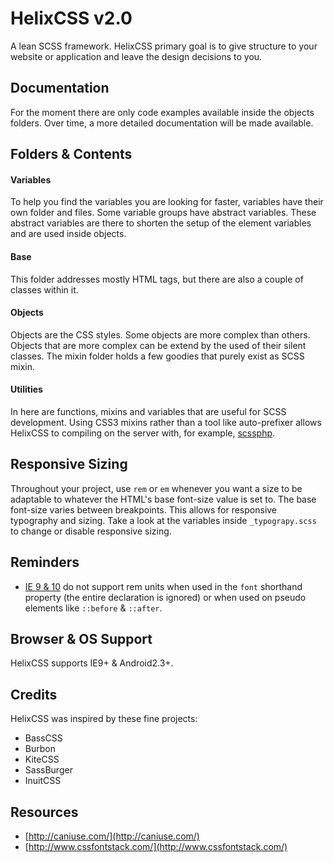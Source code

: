 
# HelixCSS v2.0

A lean SCSS framework. HelixCSS primary goal is to give structure to your website or application and
leave the design decisions to you.

## Documentation

For the moment there are only code examples available inside the objects folders. Over time, a more
detailed documentation will be made available.

## Folders & Contents

#### Variables

To help you find the variables you are looking for faster, variables have their own folder and files.
Some variable groups have abstract variables. These abstract variables are there to shorten the setup
of the element variables and are used inside objects.

#### Base

This folder addresses mostly HTML tags, but there are also a couple of classes within it.

#### Objects

Objects are the CSS styles. Some objects are more complex than others. Objects that are more complex
can be extend by the used of their silent classes. The mixin folder holds a few goodies that purely
exist as SCSS mixin.

#### Utilities

In here are functions, mixins and variables that are useful for SCSS development. Using CSS3 mixins
rather than a tool like auto-prefixer allows HelixCSS to compiling on the server with, for example,
[scssphp](http://leafo.net/scssphp/).

## Responsive Sizing

Throughout your project, use `rem` or `em` whenever you want a size to be adaptable to whatever the
HTML's base font-size value is set to. The base font-size varies between breakpoints. This allows for
responsive typography and sizing. Take a look at the variables inside `_typograpy.scss` to change or
disable responsive sizing.

## Reminders

- [IE 9 & 10](http://caniuse.com/#search=rem) do not support rem units when used in the `font`
  shorthand property (the entire declaration is ignored) or when used on pseudo elements like
  `::before` & `::after`.

## Browser & OS Support

HelixCSS supports IE9+ & Android2.3+.

## Credits

HelixCSS was inspired by these fine projects:
- BassCSS
- Burbon
- KiteCSS
- SassBurger
- InuitCSS

## Resources

- [http://caniuse.com/](http://caniuse.com/)
- [http://www.cssfontstack.com/](http://www.cssfontstack.com/)
